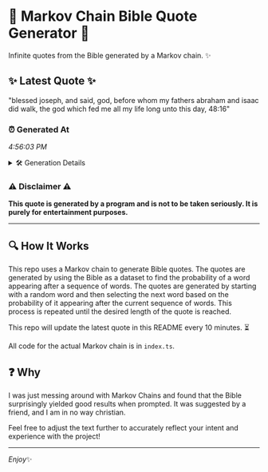 # 📖 Markov Chain Bible Quote Generator 📖

Infinite quotes from the Bible generated by a Markov chain. ✨

## ✨ Latest Quote ✨
"blessed joseph, and said, god, before whom my fathers abraham and isaac did walk, the god which fed me all my life long unto this day, 48:16"

### ⏰ Generated At
*4:56:03 PM*

<details>
    <summary>🛠️ Generation Details</summary>
    <p>
        <strong>🌱 Seed:</strong> blessed<br>
        <strong>🔄 Iterations:</strong> 26<br>
        <strong>📜 Context History:</strong><br>[ blessed ]: joseph,<br>[ blessed, joseph, ]: and<br>[ blessed, joseph,, and ]: said,<br>[ blessed, joseph,, and, said, ]: god,<br>[ blessed, joseph,, and, said,, god, ]: before<br>[ blessed, joseph,, and, said,, god,, before ]: whom<br>[ joseph,, and, said,, god,, before, whom ]: my<br>[ and, said,, god,, before, whom, my ]: fathers<br>[ said,, god,, before, whom, my, fathers ]: abraham<br>[ god,, before, whom, my, fathers, abraham ]: and<br>[ before, whom, my, fathers, abraham, and ]: isaac<br>[ whom, my, fathers, abraham, and, isaac ]: did<br>[ my, fathers, abraham, and, isaac, did ]: walk,<br>[ fathers, abraham, and, isaac, did, walk, ]: the<br>[ abraham, and, isaac, did, walk,, the ]: god<br>[ and, isaac, did, walk,, the, god ]: which<br>[ isaac, did, walk,, the, god, which ]: fed<br>[ did, walk,, the, god, which, fed ]: me<br>[ walk,, the, god, which, fed, me ]: all<br>[ the, god, which, fed, me, all ]: my<br>[ god, which, fed, me, all, my ]: life<br>[ which, fed, me, all, my, life ]: long<br>[ fed, me, all, my, life, long ]: unto<br>[ me, all, my, life, long, unto ]: this<br>[ all, my, life, long, unto, this ]: day,<br>[ my, life, long, unto, this, day, ]: 48:16<br>
    </p>
</details>

### ⚠️ Disclaimer ⚠️
**This quote is generated by a program and is not to be taken seriously. It is purely for entertainment purposes.**

---

## 🔍 How It Works

This repo uses a Markov chain to generate Bible quotes. The quotes are generated by using the Bible as a dataset to find the probability of a word appearing after a sequence of words. The quotes are generated by starting with a random word and then selecting the next word based on the probability of it appearing after the current sequence of words. This process is repeated until the desired length of the quote is reached.

This repo will update the latest quote in this README every 10 minutes. ⏳

All code for the actual Markov chain is in `index.ts`.

## ❓ Why

I was just messing around with Markov Chains and found that the Bible surprisingly yielded good results when prompted. 
It was suggested by a friend, and I am in no way christian.

Feel free to adjust the text further to accurately reflect your intent and experience with the project!

---

*Enjoy*✨

